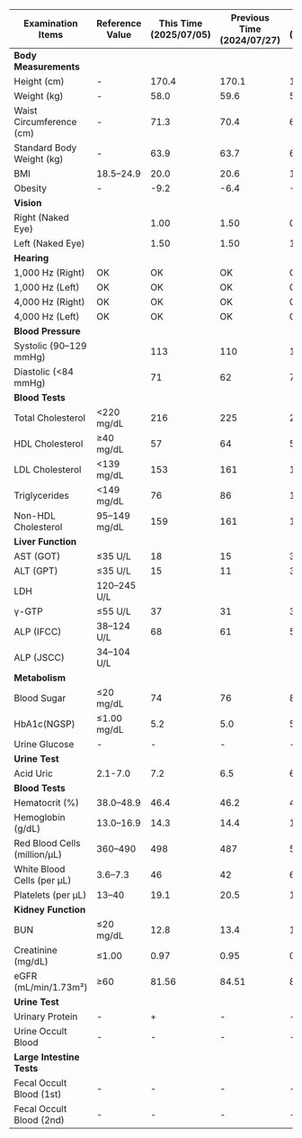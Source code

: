 | **Examination Items**       | **Reference Value** | **This Time (2025/07/05)** | **Previous Time (2024/07/27)** | **Last Year (2023/07/08)** |
|-----------------------------|---------------------|----------------------------|-------------------------------|---------------------------|
| **Body Measurements**       |                     |                            |                               |                           |
| Height (cm)                 | -                   | 170.4                      | 170.1                         | 170.6                     |
| Weight (kg)                 | -                   | 58.0                       | 59.6                          | 50.6                      |
| Waist Circumference (cm)    | -                   | 71.3                       | 70.4                          | 69.0                      |
| Standard Body Weight (kg)   | -                   | 63.9                       | 63.7                          | 64.0                      |
| BMI                         | 18.5–24.9           | 20.0                       | 20.6                          | 17.4                      |
| Obesity                     | -                   | -9.2                       | -6.4                          | -20.9                     |
| **Vision**                  |                     |                            |                               |                           |
| Right (Naked Eye)           |                     | 1.00                       | 1.50                          | 0.70                      |
| Left (Naked Eye)            |                     | 1.50                       | 1.50                          | 1.20                      |
| **Hearing**                 |                     |                            |                               |                           |
| 1,000 Hz (Right)            | OK                  | OK                         | OK                            | OK                        |
| 1,000 Hz (Left)             | OK                  | OK                         | OK                            | OK                        |
| 4,000 Hz (Right)            | OK                  | OK                         | OK                            | OK                        |
| 4,000 Hz (Left)             | OK                  | OK                         | OK                            | OK                        |
| **Blood Pressure**          |                     |                            |                               |                           |
| Systolic (90–129 mmHg)      |                     | 113                        | 110                           | 109                       |
| Diastolic (<84 mmHg)        |                     | 71                         | 62                            | 73                        |
| **Blood Tests**             |                     |                            |                               |                           |
| Total Cholesterol           | <220 mg/dL          | 216                        | 225                           | 221                       |
| HDL Cholesterol             | ≥40 mg/dL           | 57                         | 64                            | 53                        |
| LDL Cholesterol             | <139 mg/dL          | 153                        | 161                           | 154                       |
| Triglycerides               | <149 mg/dL          | 76                         | 86                            | 113                       |
| Non-HDL Cholesterol         | 95–149 mg/dL        | 159                        | 161                           | 168                       |
| **Liver Function**          |                     |                            |                               |                           |
| AST (GOT)                   | ≤35 U/L             | 18                         | 15                            | 34                        |
| ALT (GPT)                   | ≤35 U/L             | 15                         | 11                            | 36                        |
| LDH                         | 120–245 U/L         |                            |                               |                           |
| γ-GTP                       | ≤55 U/L             | 37                         | 31                            | 30                        |
| ALP (IFCC)                  | 38–124 U/L          | 68                         | 61                            | 55                        |
| ALP (JSCC)                  | 34–104 U/L          |                            |                               |                           |
| **Metabolism**              |                     |                            |                               |                           |
| Blood Sugar                 | ≤20 mg/dL           | 74                         | 76                            | 80                        |
| HbA1c(NGSP)                 | ≤1.00 mg/dL         | 5.2                        | 5.0                           | 5.2                       |
| Urine Glucose               | -                   | -                          | -                             | -                         |
| **Urine Test**              |                     |                            |                               |                           |
| Acid Uric                   | 2.1-7.0             | 7.2                        | 6.5                           | 6.3                       |
| **Blood Tests**             |                     |                            |                               |                           |
| Hematocrit (%)              | 38.0–48.9           | 46.4                       | 46.2                          | 46.4                      |
| Hemoglobin (g/dL)           | 13.0–16.9           | 14.3                       | 14.4                          | 14.7                      |
| Red Blood Cells (million/μL)| 360–490             | 498                        | 487                           | 501                       |
| White Blood Cells (per μL)  | 3.6–7.3             | 46                         | 42                            | 63                        |
| Platelets (per μL)          | 13–40               | 19.1                       | 20.5                          | 19.4                      |
| **Kidney Function**         |                     |                            |                               |                           |
| BUN                         | ≤20 mg/dL           | 12.8                       | 13.4                          | 12.5                      |
| Creatinine (mg/dL)          | ≤1.00               | 0.97                       | 0.95                          | 0.95                      |
| eGFR (mL/min/1.73m²)        | ≥60                 | 81.56                      | 84.51                         | 85.64                     |
| **Urine Test**              |                     |                            |                               |                           |
| Urinary Protein             | -                   | +                          | -                             | -                         |
| Urine Occult Blood          | -                   | -                          | -                             | -                         |
| **Large Intestine Tests**   |                     |                            |                               |                           |
| Fecal Occult Blood (1st)    | -                   | -                          | -                             | -                         |
| Fecal Occult Blood (2nd)    | -                   | -                          | -                             | -                         |
